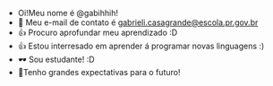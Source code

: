  -   Oi!Meu nome é @gabihhih!
- 🌱 Meu e-mail de contato é gabrieli.casagrande@escola.pr.gov.br 
- :+1: Procuro aprofundar meu aprendizado :D
-  👍 Estou interresado em aprender á programar novas linguagens :)
-   🕶️ Sou estudante! :D
-   🤝Tenho grandes expectativas para o futuro!
